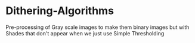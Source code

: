 # Dithering-Algorithms
Pre-processing of Gray scale images to make them binary images but with Shades that don't appear when we just use Simple Thresholding
